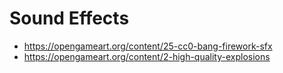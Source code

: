 # Sound Effects
- https://opengameart.org/content/25-cc0-bang-firework-sfx
- https://opengameart.org/content/2-high-quality-explosions